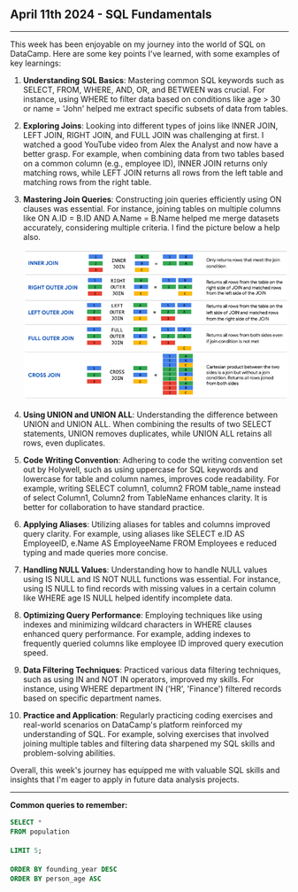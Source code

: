 ## April 11th 2024 - SQL Fundamentals
---
This week has been enjoyable on my journey into the world of SQL on DataCamp. Here are some key points I've learned, with some examples of key learnings:

1. **Understanding SQL Basics**: Mastering common SQL keywords such as SELECT, FROM, WHERE, AND, OR, and BETWEEN was crucial. For instance, using WHERE to filter data based on conditions like age > 30 or name = 'John' helped me extract specific subsets of data from tables.

2. **Exploring Joins**: Looking into different types of joins like INNER JOIN, LEFT JOIN, RIGHT JOIN, and FULL JOIN was challenging at first. I watched a good YouTube video from Alex the Analyst and now have a better grasp. For example, when combining data from two tables based on a common column (e.g., employee ID), INNER JOIN returns only matching rows, while LEFT JOIN returns all rows from the left table and matching rows from the right table.

3. **Mastering Join Queries**: Constructing join queries efficiently using ON clauses was essential. For instance, joining tables on multiple columns like ON A.ID = B.ID AND A.Name = B.Name helped me merge datasets accurately, considering multiple criteria. I find the picture below a help also.

   ![](/images/sqljoins.png)

4. **Using UNION and UNION ALL**: Understanding the difference between UNION and UNION ALL. When combining the results of two SELECT statements, UNION removes duplicates, while UNION ALL retains all rows, even duplicates.

5. **Code Writing Convention**: Adhering to code the writing convention set out by Holywell, such as using uppercase for SQL keywords and lowercase for table and column names, improves code readability. For example, writing SELECT column1, column2 FROM table_name instead of select Column1, Column2 from TableName enhances clarity. It is better for collaboration to have standard practice.

6. **Applying Aliases**: Utilizing aliases for tables and columns improved query clarity. For example, using aliases like SELECT e.ID AS EmployeeID, e.Name AS EmployeeName FROM Employees e reduced typing and made queries more concise.

7. **Handling NULL Values**: Understanding how to handle NULL values using IS NULL and IS NOT NULL functions was essential. For instance, using IS NULL to find records with missing values in a certain column like WHERE age IS NULL helped identify incomplete data. 

8. **Optimizing Query Performance**: Employing techniques like using indexes and minimizing wildcard characters in WHERE clauses enhanced query performance. For example, adding indexes to frequently queried columns like employee ID improved query execution speed.

9. **Data Filtering Techniques**: Practiced various data filtering techniques, such as using IN and NOT IN operators, improved my skills. For instance, using WHERE department IN ('HR', 'Finance') filtered records based on specific department names.

10. **Practice and Application**: Regularly practicing coding exercises and real-world scenarios on DataCamp's platform reinforced my understanding of SQL. For example, solving exercises that involved joining multiple tables and filtering data sharpened my SQL skills and problem-solving abilities.

Overall, this week's journey has equipped me with valuable SQL skills and insights that I'm eager to apply in future data analysis projects. 

---
**Common queries to remember:**
```sql
SELECT *
FROM population

LIMIT 5;

ORDER BY founding_year DESC
ORDER BY person_age ASC
```


